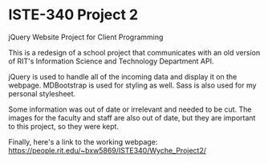 # ISTE-340 Project 2
jQuery Website Project for Client Programming


This is a redesign of a school project that communicates with an old version of RIT's Information Science and Technology Department API.

jQuery is used to handle all of the incoming data and display it on the webpage.  MDBootstrap is used for styling as well.  Sass is also used for my personal stylesheet.

Some information was out of date or irrelevant and needed to be cut.  The images for the faculty and staff are also out of date, but they are important to this project, so they were kept.

Finally, here's a link to the working webpage: https://people.rit.edu/~bxw5869/ISTE340/Wyche_Project2/
